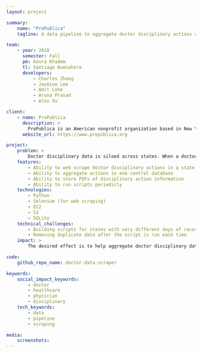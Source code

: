 ```yaml
---
layout: project

summary:
    name: "ProPublica"
    tagline: A data pipeline to aggregate doctor disciplinary actions across the United States

team:
    - year: 2018
      semester: Fall
      pm: Kasra Khadem
      tl: Santiago Buenahora
      developers:
          - Charles Zhang
          - Jasmine Lee
          - Amit Lohe
          - Aruna Prasad
          - Alex Xu

client:
    - name: ProPublica
      description: >
        ProPublica is an American nonprofit organization based in New York City. It is a nonprofit newsroom that aims to produce investigative journalism in the public interest.
      website_url: https://www.propublica.org

project:
    problem: >
        Doctor disciplinary data is siloed across states. When a doctor is disciplined in one state, the action is only reported by the state's medical board. But if the doctor moves from one state to another, patients may not receive adequate information regarding their physician's prior disciplinary actions. Thus, it was the goal of our project to create a data pipeline that could tackle this issue.
    features:
        - Ability to web scrape doctor disciplinary actions in a state
        - Ability to aggregate actions in one central database
        - Ability to store PDFs of disciplinary action information
        - Ability to run scripts periodicly
    technologies:
        - Python
        - Selenium (for web scraping)
        - EC2
        - S3
        - SQLite
    technical_challenges:
        - Building scripts for states with very different days of recording and showing disciplinary actions
        - Removing duplicate data after the script is run each time
    impact: >
        The desired effect is to help aggregate doctor disciplinary data in one central database that can be viewed and analyzed by the client.

code:
    github_repo_name: doctor-data-scraper

keywords:
    social_impact_keywords:
        - doctor
        - healthcare
        - physician
        - disciplinary
    tech_keywords:
        - data
        - pipeline
        - scraping

media:
    screenshots:
---
```

